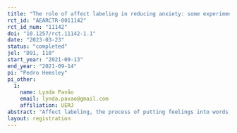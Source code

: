 ```yaml
---
title: "The role of affect labeling in reducing anxiety: some experimental evidence"
rct_id: "AEARCTR-0011142"
rct_id_num: "11142"
doi: "10.1257/rct.11142-1.1"
date: "2023-03-23"
status: "completed"
jel: "D91, I10"
start_year: "2021-09-13"
end_year: "2021-09-14"
pi: "Pedro Hemsley"
pi_other:
  1:
    name: Lynda Pavão
    email: lynda.pavao@gmail.com
    affiliation: UERJ
abstract: "Affect labeling, the process of putting feelings into words, has been shown in neuroscientific studies to have a calming effect on the brain and to reduce anxiety. This study examines the impact of affect labeling on self-reported levels of anxiety. We conducted an online experiment with three hundred participants from the United States, who were randomly assigned to either a control group or a treatment group. Both groups were exposed to news about a violent crime and then asked to report their level of anxiety. The treatment group also had the opportunity to express their feelings in an unrestricted way before reporting their anxiety level. Our results show that affect labeling has a significant negative effect on self-reported anxiety levels, suggesting that it can be an effective tool for reducing anxiety generated by negative news."
layout: registration
---
```


